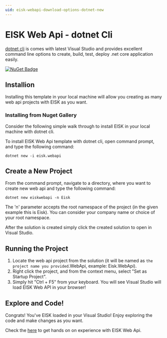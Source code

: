 ```yaml
---
uid: eisk-webapi-download-options-dotnet-new
---
```

# EISK Web Api - dotnet Cli

[dotnet cli](https://docs.microsoft.com/en-us/dotnet/core/tools/dotnet-new) is comes with latest Visual Studio and  provides excellent command line options to create, build, test, deploy .net core application easily.

[![NuGet Badge](https://buildstats.info/nuget/Eisk.WebApi)](https://www.nuget.org/packages/Eisk.WebApi/)

## Installion

Installing this template in your local machine will allow you creating as many web api projects with EISK as you want. 

### Installing from Nuget Gallery

Consider the following simple walk through to install EISK in your local machine with dotnet cli. 

To install EISK Web Api template with dotnet cli, open command prompt, and type the following command:

`dotnet new -i eisk.webapi`

## Create a New Project

From the command prompt, navigate to a directory, where you want to create new web api and type the following command:

`dotnet new eiskwebapi -n Eisk`

The 'n' parameter accepts the root namespace of the project (in the given example this is Eisk). You can consider your company name or choice of your root namespace.

After the solution is created simply click the created solution to open in Visual Studio.

## Running the Project

1) Locate the web api project from the solution (it will be named as `the project name you provided`.WebApi, example: Eisk.WebApi). 
2) Right click the project, and from the context menu, select "Set as Startup Project". 
3) Simply hit "Ctrl + F5" from your keyboard. You will see Visual Studio will load EISK Web API in your browser!

## Explore and Code!

Congrats! You've EISK loaded in your Visual Studio! Enjoy exploring the code and make changes as you want.

Check the [here](xref:eisk-webapi-handson-walkthrough-create-service-api) to get hands on on experience with EISK Web Api. 
